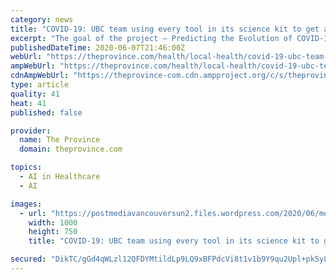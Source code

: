 ```yaml
---
category: news
title: "COVID-19: UBC team using every tool in its science kit to get ahead of virus"
excerpt: "The goal of the project — Predicting the Evolution of COVID-19 — is to figure out how the virus will mutate in the future to ensure any vaccine or therapy will work beyond a few months or ... a collaboration of Canadian industry and academia. Experts in artificial intelligence, computer modelling and structural biology will create atomic ..."
publishedDateTime: 2020-06-07T21:46:00Z
webUrl: "https://theprovince.com/health/local-health/covid-19-ubc-team-using-every-tool-in-its-science-kit-to-get-ahead-of-virus/wcm/3decea6e-7e2c-447e-815f-7b64c2bbbd5f"
ampWebUrl: "https://theprovince.com/health/local-health/covid-19-ubc-team-using-every-tool-in-its-science-kit-to-get-ahead-of-virus/wcm/3decea6e-7e2c-447e-815f-7b64c2bbbd5f/amp"
cdnAmpWebUrl: "https://theprovince-com.cdn.ampproject.org/c/s/theprovince.com/health/local-health/covid-19-ubc-team-using-every-tool-in-its-science-kit-to-get-ahead-of-virus/wcm/3decea6e-7e2c-447e-815f-7b64c2bbbd5f/amp"
type: article
quality: 41
heat: 41
published: false

provider:
  name: The Province
  domain: theprovince.com

topics:
  - AI in Healthcare
  - AI

images:
  - url: "https://postmediavancouversun2.files.wordpress.com/2020/06/medical-school.jpg"
    width: 1000
    height: 750
    title: "COVID-19: UBC team using every tool in its science kit to get ahead of virus"

secured: "DikTC/gGd4qWLzl12QFDYMtildLp9LQ9xBFPdcVi8t1v1b9Y9qu2Upl+pk5y8G3HfR6reYW19X0H2o5g7q8eG95nZ8Lw/dikaVeyM8Yjzjk9Sc3t+V4I/eviYeUjpm5HnAYUauCchdq2tJ5L5HBN4FdfYTcgpDyDai6d/hy+Yp3UQD+Fed6jwWT8DdnX963JNquMsao+uV4SVDk+Wq7jYaVezCoE5N79YuoTrlNPgN7LW3YoNX6SFUmMceSQKPJ+My3YBoLw9yAgNtQVPOkTk8eA7AxN4AVBA9ugkMA/mdSOtlI1SicJFxWSriJhfoym;wOBjvcaxW3AzYw+cmCiEsg=="
---
```


